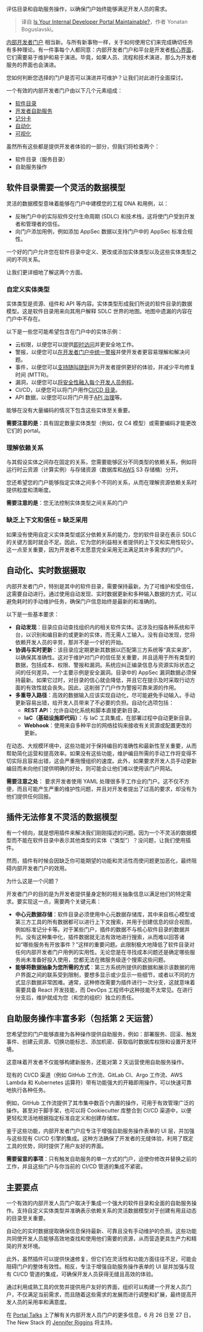 
<!--
title: 您的内部开发者门户是否可维护？
cover: ./cover.jpg
-->

评估目录和自助服务操作，以确保门户始终能够满足开发人员的需求。

> 译自 [Is Your Internal Developer Portal Maintainable?](https://thenewstack.io/is-your-internal-developer-portal-maintainable/)，作者 Yonatan Boguslavski。

[内部开发者门户](https://thenewstack.io/how-do-the-internal-developer-platform-and-portal-connect/) 相当新。与所有新事物一样，关于如何使用它们来完成确切任务有多种理论。有一件事每个人都同意：内部开发者门户和平台是开发者[核心界面](https://thenewstack.io/internal-developer-portals-can-do-more-than-you-think/)，它们需要易于维护和易于演进。毕竟，如果人员、流程和技术演进，那么为开发者服务的界面也会演进。

您如何判断您选择的门户是否可以演进并可维护？让我们对此进行全面探讨。

一个有效的内部开发者门户由以下几个元素组成：

- [软件目录](https://www.getport.io/product/software-catalog)
- [开发者自助服务](https://www.getport.io/product/self-service)
- [记分卡](https://www.getport.io/product/scorecards-and-initiatives)
- [自动化](https://www.getport.io/product/workflow-automation)
- [可视化](https://www.getport.io/product/dashboards-and-visualizations)

虽然所有这些都是提供开发者体验的一部分，但我们将检查两个：

- 软件目录（服务目录）
- 自助服务操作

## 软件目录需要一个灵活的数据模型

灵活的数据模型意味着能够在门户中建模您的工程 DNA 和用例，以：

- 反映门户中的实际软件交付生命周期 (SDLC) 和技术栈，这将使门户受到开发者和管理者的信任。
- 向门户添加用例，例如添加 AppSec 数据以支持门户中的 AppSec 标准合规性。

一个好的门户允许您在软件目录中定义、更改或添加实体类型以及这些实体类型之间的不同关系。

让我们更详细地了解这两个方面。

### 自定义实体类型

实体类型是资源、组件和 API 等内容。实体类型形成我们所说的软件目录的数据模型。这是软件目录用来向其用户解释 SDLC 世界的地图。地图中遗漏的内容在门户中不存在。

以下是一些您可能希望包含在门户中的实体示例：

- 云权限，以便您可以提供[即时访问](https://www.getport.io/blog/managing-just-in-time-permissions-in-a-developer-portal)并更安全地工作。
- 警报，以便您可以[在开发者门户中统一警报](https://thenewstack.io/can-the-internal-developer-portal-solve-alert-chaos/)并使开发者更容易理解和解决问题。
- 事件，以便您可以[支持随叫随到](https://www.getport.io/blog/how-internal-developer-portals-improve-incident-management)并为开发者提供更好的体验，并减少平均修复时间 (MTTR)。
- 漏洞，以便您可以[将安全性融入每个开发人员例程](https://www.getport.io/usecase/appsec)。
- CI/CD，以便您可以将门户用作[CI/CD 目录](https://thenewstack.io/simplify-ci-cd-with-a-general-purpose-software-catalog/)。
- API 数据，以便您可以将门户用于[API 治理](https://www.getport.io/blog/manage-your-apis-using-an-internal-developer-portal)等。

能够在没有大量编码的情况下包含这些实体至关重要。

**需要注意的是**：具有固定数量实体类型（例如，仅 C4 模型）或需要编码才能更改它们的 portal。

### 理解依赖关系

与其假设实体之间存在固定的关系，您需要能够区分不同类型的依赖关系，例如将运行时云资源（计算实例）与存储资源（数据库和[AWS](https://aws.amazon.com/?utm_content=inline+mention) S3 存储桶）分开。

您还希望您的门户能够指定实体之间多个不同的关系，从而在理解资源依赖关系时提供粒度和清晰度。

**需要注意的是**：您无法控制实体类型之间关系的门户

### 缺乏上下文和信任 = 缺乏采用

如果没有使用自定义实体类型或区分依赖关系的能力，您的软件目录在表示 SDLC 的关键方面时就会不足。因此，它为您的利益相关者提供的上下文和实用性较少。这一点至关重要，因为开发者不太愿意完全采用无法满足其许多需求的门户。

## 自动化、实时数据摄取

内部开发者门户，特别是其中的软件目录，需要保持最新。为了可维护和受信任，这需要自动进行。通过使用自动发现、实时数据更新和多种输入数据的方式，可以避免耗时的手动维护任务，确保门户信息始终是最新的和准确的。

以下是一些基本要求：

- **自动发现**：目录应自动查找组织内的相关软件实体。这涉及扫描各种系统和平台，以识别和编目新的或更新的实体，而无需人工输入。没有自动发现，您将依赖开发人员的辛劳，那并不是一个好的开始。
- **协调与实时更新**：该目录应定期更新其数据以匹配第三方系统等“真实来源”，以确保其准确性。这对于维护对门户的信任至关重要，并且适用于所有类型的数据，包括成本、权限、警报和漏洞。系统应纠正编录信息与资源实际状态之间的任何差异。一个主要示例是安全漏洞。目录中的 AppSec 漏洞数据必须保持最新。如果它过时，对目录的信心就会降低，并且它在提示及时采取行动方面的有效性就会丧失。因此，这削弱了门户作为警报可靠来源的作用。
- **多重导入路径**：高效的数据输入应该实现自动化，尽可能避免手动输入。手动更新容易出错，给开发人员带来了不必要的负担。自动化选项包括：
  - **REST AP**I：允许自动化系统和脚本直接更新目录。
  - **IaC（基础设施即代码）**：与 IaC 工具集成，在部署过程中自动更新目录。
  - **Webhook**：使用来自多种平台的网络挂钩来接收有关资源或配置更改的更新。

在动态、大规模环境中，这些功能对于保持编目的准确性和最新性至关重要，从而帮助简化运营和提高效率。如果没有这些功能，维护编目所需的手动工作将变得不切实际且容易出错，这会严重拖慢组织的速度。此外，如果要求开发人员手动更新编目而未向他们提供明确的好处，则可能会让他们难以使用该门户网站。

**需要注意之处**： 要求开发者使用 YAML 处理很多手工作业的门户。这不仅不方便，而且可能产生严重的维护性问题，并且对开发者提出了过高的要求，却没有为他们提供任何回报。

## 插件无法修复不灵活的数据模型

有一个倾向，就是想用插件来解决我们刚刚描述的问题。因为一个不灵活的数据模型而不能在软件目录中表示其他类型的实体（“类型”）？没问题，让我们使用插件。

然而，插件有时候会因缺乏你可能期望的功能和灵活性而使问题更加恶化，最终阻碍内部开发者门户的效用。

为什么这是一个问题？

开发者门户的目的是为开发者提供量身定制的相关抽象信息以满足他们的特定需求。要实现这一点，需要两个关键元素：

- **中心元数据存储**：软件目录必须使用中心元数据存储库，其中来自核心模型或第三方工具的所有数据都可以进行上下文搜索，并用于创建信息的综合视图，例如标准记分卡等。对于某些门户，插件的数据不与核心软件目录的数据并列。没有这种集中化，插件数据就无法有效地进行搜索，从而难以回答诸如“哪些服务有开放事件？”这样的重要问题。此限制极大地降低了软件目录对任何内部开发者门户用例的实用性。无论您是在寻找成本问题还是确定哪些服务尚未准备好投入使用，您都无法在微服务级逐个搜索这些问题。
- **能够将数据抽象为您所需的方式**：第三方系统所提供的数据和展示该数据的用户界面之间的联系受到限制，要想多显示或少显示一些细节，或者以不同的方式显示数据非常困难。通常，这种修改需要为插件进行一次分支，这就意味着需要具备 React 开发技能，而 DevOps 工程师中这种技能不太常见。在进行分支后，维护就成为您（和您的组织）独立的责任。

## 自助服务操作丰富多彩（包括第 2 天运营）

您希望您的门户能够直接为各种操作提供自助服务，例如：部署服务、回滚、触发事件、创建云资源、切换功能标志、添加机密、获取临时数据库权限和设置开发环境。

这意味着开发者不仅能够构建新服务，还能对第 2 天运营使用自助服务操作。

现有的 CI/CD 渠道（例如 GitHub 工作流、GitLab CI、Argo 工作流、AWS Lambda 和 Kubernetes 运算符）带有功能强大的开箱即用操作，可以快速可靠地执行各种任务。

例如，GitHub 工作流提供了其市集中数百个内置的操作，可用于有效管理广泛的操作。甚至对于脚手架，也可以将 Cookiecutter 库整合到 CI/CD 渠道中，以便更轻松灵活地根据指定标准自定义和创建存储库。

鉴于这些功能，内部开发者门户应专注于增强自助服务操作表单的 UI 层，并加强与这些现有 CI/CD 引擎的集成。这种方法确保了开发者的无缝体验，利用了既定工具的优势，同时提供了用户友好的界面。

**需要留意的事项**：只有触发自助服务的单一方式的门户，迫使你修改并替换之前的工作，并且这些门户与你当前的 CI/CD 管道的集成不紧密。


## 主要要点

一个有效的内部开发人员门户取决于集成一个强大的软件目录和全面的自助服务操作。支持自定义实体类型并准确表示依赖关系的灵活数据模型对于创建有用且动态的目录至关重要。

自动化的实时数据提取确保信息保持最新、可靠且没有手动维护的负担。这些功能共同使开发人员能够高效地查找和使用他们需要的资源，从而营造更具生产力和精简的开发环境。

此外，虽然插件可以提供快速修复，但它们在灵活性和功能方面往往不足，可能会阻碍门户的整体有效性。相反，专注于增强自助服务操作表单的 UI 层并加强与现有 CI/CD 管道的集成，可确保开发人员获得无缝且高效的体验。

通过利用成熟工具的优势并提供用户友好的界面，组织可以构建一个开发人员门户，不仅满足当前需求，而且随着这些需求的发展而进行调整和扩展，最终提高开发人员的采用率和满意度。

在 [Portal Talks](https://www.portaltalks.io/) 上了解有关内部开发人员门户的更多信息，6 月 26 日至 27 日，The New Stack 的 [Jennifer Riggins](https://thenewstack.io/author/jennifer-riggins/) 将主持。
